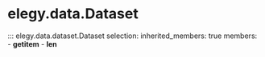 
# elegy.data.Dataset

::: elegy.data.dataset.Dataset
    selection:
        inherited_members: true
        members:
            - __getitem__
            - __len__
        